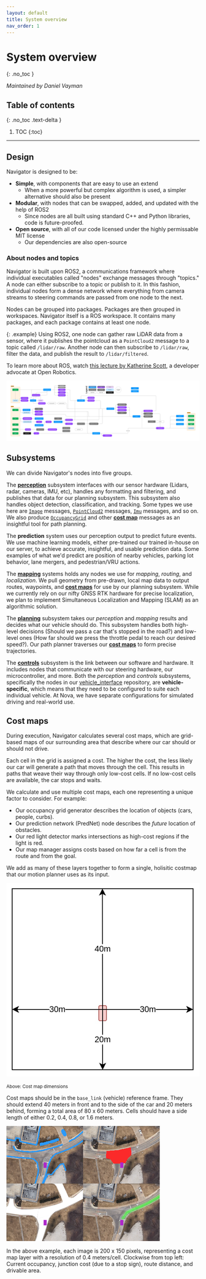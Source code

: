 ```yaml
---
layout: default
title: System overview
nav_order: 1
---
```


# System overview
{: .no_toc }

*Maintained by Daniel Vayman*

## Table of contents
{: .no_toc .text-delta }

1. TOC
{:toc}

---

## Design
Navigator is designed to be:

- **Simple**, with components that are easy to use an extend
    - When a more powerful but complex algorithm is used, a simpler alternative should also be present
- **Modular**, with nodes that can be swapped, added, and updated with the help of ROS2
    - Since nodes are all built using standard C++ and Python libraries, code is future-proofed.
- **Open source**, with all of our code licensed under the highly permissable MIT license
    - Our dependencies are also open-source

### About nodes and topics
Navigator is built upon ROS2, a communications framework where individual executables called "nodes" exchange messages through "topics." A node can either subscribe to a topic or publish to it. In this fashion, individual nodes form a dense network where everything from camera streams to steering commands are passed from one node to the next.

Nodes can be grouped into packages. Packages are then grouped in workspaces. Navigator itself is a ROS workspace. It contains many packages, and each package contains at least one node.

{: .example}
Using ROS2, one node can gather raw LiDAR data from a sensor, where it publishes the pointcloud as a `PointCloud2` message to a topic called `/lidar/raw`. Another node can then subscribe to `/lidar/raw`, filter the data, and publish the result to `/lidar/filtered`.

To learn more about ROS, watch [this lecture by Katherine Scott](https://www.youtube.com/watch?v=FTA4Ia2vLS8), a developer advocate at Open Robotics.

![Navigator's general structure](assets/res/navigator_diagram.jpg)

## Subsystems
We can divide Navigator's nodes into five groups.

The [**perception**](Perception/index.md) subsystem interfaces with our sensor hardware (Lidars, radar, cameras, IMU, etc), handles any formatting and filtering, and publishes that data for our planning subsystem. This subsystem also handles object detection, classification, and tracking. Some types we use here are [`Image`](https://docs.ros.org/en/indigo/api/sensor_msgs/html/msg/Image.html) messages, [`PointCloud2`](https://docs.ros.org/en/indigo/api/sensor_msgs/html/msg/PointCloud2.html) messages, [`Imu`](https://docs.ros.org/en/indigo/api/sensor_msgs/html/msg/Imu.html) messages, and so on. We also produce [`OccupancyGrid`](https://docs.ros2.org/foxy/api/nav_msgs/msg/OccupancyGrid.html) and other [**cost map**](#cost-maps) messages as an insightful tool for path planning.

The **prediction** system uses our perception output to predict future events. We use machine learning models, either pre-trained our trained in-house on our server, to achieve accurate, insightful, and usable prediction data. Some examples of what we'd predict are position of nearby vehicles, parking lot behavior, lane mergers, and pedestrian/VRU actions. 

The [**mapping**](Mapping/index.md) systems holds any nodes we use for *mapping*, *routing*, and *localization*. We pull geometry from pre-drawn, local map data to output routes, waypoints, and [**cost maps**](#cost-maps) for use by our planning subsystem. While we currently rely on our nifty GNSS RTK hardware for precise localization, we plan to implement Simultaneous Localization and Mapping (SLAM) as an algorithmic solution.

The [**planning**](Planning/index.md) subsystem takes our *perception* and *mapping* results and decides what our vehicle should do. This subsystem handles both high-level decisions (Should we pass a car that's stopped in the road?) and low-level ones (How far should we press the throttle pedal to reach our desired speed?). Our path planner traverses our [**cost maps**](#cost-maps) to form precise trajectories.

The [**controls**](Controls/index.md) subsystem is the link between our software and hardware. It includes nodes that communicate with our steering hardware, our microcontroller, and more. Both the *perception* and *controls* subsystems, specifically the nodes in our [vehicle_interface](https://github.com/Nova-UTD/vehicle_interface) repository, are **vehicle-specific**, which means that they need to be configured to suite each individual vehicle. At Nova, we have separate configurations for simulated driving and real-world use.

## Cost maps
During execution, Navigator calculates several cost maps, which are grid-based maps of our surrounding area that describe where our car should or should not drive.

Each cell in the grid is assigned a cost. The higher the cost, the less likely our car will generate a path that moves through the cell. This results in paths that weave their way through only low-cost cells. If no low-cost cells are available, the car stops and waits.

We calculate and use multiple cost maps, each one representing a unique factor to consider. For example:
- Our occupancy grid generator describes the location of objects (cars, people, curbs). 
- Our prediction network (PredNet) node describes the *future* location of obstacles.
- Our red light detector marks intersections as high-cost regions if the light is red.
- Our map manager assigns costs based on how far a cell is from the route and from the goal.

We add as many of these layers together to form a single, holisitic costmap that our motion planner uses as its input.

![Cost map dimensions](assets/res/cost_map_size.jpg)

<small>Above: Cost map dimensions</small>

Cost maps should be in the `base_link` (vehicle) reference frame. They should extend 40 meters in front and to the side of the car and 20 meters behind, forming a total area of 80 x 60 meters. Cells should have a side length of either 0.2, 0.4, 0.8, or 1.6 meters.

![Examples of cost maps](assets/res/cost_maps.png)

In the above example, each image is 200 x 150 pixels, representing a cost map layer with a resolution of 0.4 meters/cell. Clockwise from top left: Current occupancy, junction cost (due to a stop sign), route distance, and drivable area.